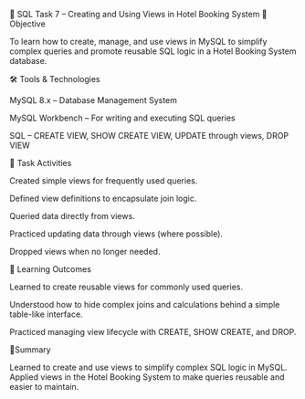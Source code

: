 📌 SQL Task 7 – Creating and Using Views in Hotel Booking System
🎯 Objective

To learn how to create, manage, and use views in MySQL to simplify complex queries and promote reusable SQL logic in a Hotel Booking System database.

🛠️ Tools & Technologies

MySQL 8.x – Database Management System

MySQL Workbench – For writing and executing SQL queries

SQL – CREATE VIEW, SHOW CREATE VIEW, UPDATE through views, DROP VIEW

📁 Task Activities

Created simple views for frequently used queries.

Defined view definitions to encapsulate join logic.

Queried data directly from views.

Practiced updating data through views (where possible).

Dropped views when no longer needed.

📌 Learning Outcomes

Learned to create reusable views for commonly used queries.

Understood how to hide complex joins and calculations behind a simple table-like interface.

Practiced managing view lifecycle with CREATE, SHOW CREATE, and DROP.

📌Summary 

Learned to create and use views to simplify complex SQL logic in MySQL.
Applied views in the Hotel Booking System to make queries reusable and easier to maintain.
